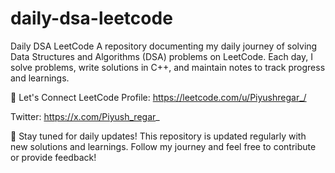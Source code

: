 # daily-dsa-leetcode
Daily DSA LeetCode A repository documenting my daily journey of solving Data Structures and Algorithms (DSA) problems on LeetCode. Each day, I solve problems, write solutions in C++, and maintain notes to track progress and learnings.

🌟 Let's Connect
LeetCode Profile: https://leetcode.com/u/Piyushregar_/

Twitter: https://x.com/Piyush_regar_

🚀 Stay tuned for daily updates!
This repository is updated regularly with new solutions and learnings. Follow my journey and feel free to contribute or provide feedback!
